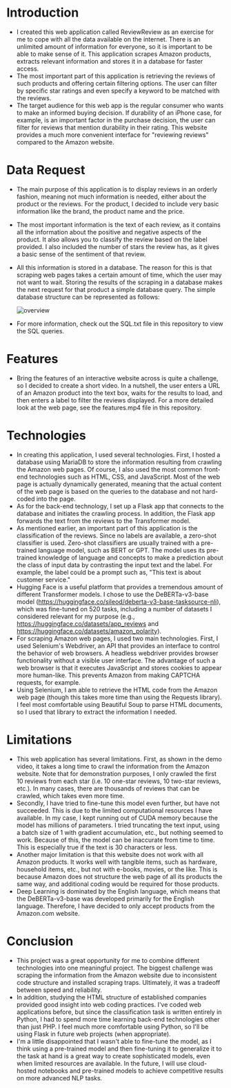 # Introduction
- I created this web application called ReviewReview as an exercise for me to cope with all the data available on the internet. There is an unlimited amount of information for everyone, so it is important to be able to make sense of it. This application scrapes Amazon products, extracts relevant information and stores it in a database for faster access.
- The most important part of this application is retrieving the reviews of such products and offering certain filtering options. The user can filter by specific star ratings and even specify a keyword to be matched with the reviews.
- The target audience for this web app is the regular consumer who wants to make an informed buying decision. If durability of an iPhone case, for example, is an important factor in the purchase decision, the user can filter for reviews that mention durability in their rating. This website provides a much more convenient interface for "reviewing reviews" compared to the Amazon website.

# Data Request
- The main purpose of this application is to display reviews in an orderly fashion, meaning not much information is needed, either about the product or the reviews. For the product, I decided to include very basic information like the brand, the product name and the price.
- The most important information is the text of each review, as it contains all the information about the positive and negative aspects of the product. It also allows you to classify the review based on the label provided. I also included the number of stars the review has, as it gives a basic sense of the sentiment of that review.
- All this information is stored in a database. The reason for this is that scraping web pages takes a certain amount of time, which the user may not want to wait. Storing the results of the scraping in a database makes the next request for that product a simple database query. The simple database structure can be represented as follows:

  ![overview](https://user-images.githubusercontent.com/127037803/230575355-dab1e8d3-72b3-4e5b-8a2b-daeabf7d05d5.png) 
 - For more information, check out the SQL.txt file in this repository to view the SQL queries.
 
 # Features
- Bring the features of an interactive website across is quite a challenge, so I decided to create a short video. In a nutshell, the user enters a URL of an Amazon product into the text box, waits for the results to load, and then enters a label to filter the reviews displayed. For a more detailed look at the web page, see the features.mp4 file in this repository.

# Technologies
- In creating this application, I used several technologies. First, I hosted a database using MariaDB to store the information resulting from crawling the Amazon web pages. Of course, I also used the most common front-end technologies such as HTML, CSS, and JavaScript. Most of the web page is actually dynamically generated, meaning that the actual content of the web page is based on the queries to the database and not hard-coded into the page.
- As for the back-end technology, I set up a Flask app that connects to the database and initiates the crawling process. In addition, the Flask app forwards the text from the reviews to the Transformer model.
- As mentioned earlier, an important part of this application is the classification of the reviews. Since no labels are available, a zero-shot classifier is used. Zero-shot classifiers are usually trained with a pre-trained language model, such as BERT or GPT. The model uses its pre-trained knowledge of language and concepts to make a prediction about the class of input data by contrasting the input text and the label. For example, the label could be a prompt such as, "This text is about customer service."
- Hugging Face is a useful platform that provides a tremendous amount of different Transformer models. I chose to use the DeBERTa-v3-base model (https://huggingface.co/sileod/deberta-v3-base-tasksource-nli), which was fine-tuned on 520 tasks, including a number of datasets I considered relevant for my purpose (e.g., https://huggingface.co/datasets/app_reviews and https://huggingface.co/datasets/amazon_polarity).
- For scraping Amazon web pages, I used two main technologies. First, I used Selenium's Webdriver, an API that provides an interface to control the behavior of web browsers. A headless webdriver provides browser functionality without a visible user interface. The advantage of such a web browser is that it executes JavaScript and stores cookies to appear more human-like. This prevents Amazon from making CAPTCHA requests, for example.
- Using Selenium, I am able to retrieve the HTML code from the Amazon web page (though this takes more time than using the Requests library). I feel most comfortable using Beautiful Soup to parse HTML documents, so I used that library to extract the information I needed.

# Limitations
- This web application has several limitations. First, as shown in the demo video, it takes a long time to crawl the information from the Amazon website. Note that for demonstration purposes, I only crawled the first 10 reviews from each star (i.e. 10 one-star reviews, 10 two-star reviews, etc.). In many cases, there are thousands of reviews that can be crawled, which takes even more time.
- Secondly, I have tried to fine-tune this model even further, but have not succeeded. This is due to the limited computational resources I have available. In my case, I kept running out of CUDA memory because the model has millions of parameters. I tried truncating the text input, using a batch size of 1 with gradient accumulation, etc., but nothing seemed to work. Because of this, the model can be inaccurate from time to time. This is especially true if the text is 30 characters or less.
- Another major limitation is that this website does not work with all Amazon products. It works well with tangible items, such as hardware, household items, etc., but not with e-books, movies, or the like. This is because Amazon does not structure the web page of all its products the same way, and additional coding would be required for those products.
- Deep Learning is dominated by the English language, which means that the DeBERTa-v3-base was developed primarily for the English language. Therefore, I have decided to only accept products from the Amazon.com website.

# Conclusion
- This project was a great opportunity for me to combine different technologies into one meaningful project. The biggest challenge was scraping the information from the Amazon website due to inconsistent code structure and installed scraping traps. Ultimately, it was a tradeoff between speed and reliability.
- In addition, studying the HTML structure of established companies provided good insight into web coding practices. I've coded web applications before, but since the classification task is written entirely in Python, I had to spend more time learning back-end technologies other than just PHP. I feel much more comfortable using Python, so I'll be using Flask in future web projects (when appropriate).
- I'm a little disappointed that I wasn't able to fine-tune the model, as I think using a pre-trained model and then fine-tuning it to generalize it to the task at hand is a great way to create sophisticated models, even when limited resources are available. In the future, I will use cloud-hosted notebooks and pre-trained models to achieve competitive results on more advanced NLP tasks.

